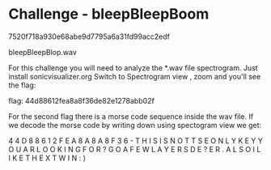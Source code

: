 # Challenge - bleepBleepBoom

7520f718a930e68abe9d7795a6a31fd99acc2edf

bleepBleepBlop.wav


For this challenge you will need to analyze the *.wav file spectrogram.
Just install sonicvisualizer.org
Switch to Spectrogram view , zoom and you'll see the flag:

flag: 44d88612fea8a8f36de82e1278abb02f

For the second flag there is a morse code sequence inside the wav file.
If we decode the morse code by writing down using spectogram view we get:

4 4 D 8 8 6 1 2 F E A 8 A 8 A 8 F 3 6 - T H I S I S N O T T S E O N L Y K E Y Y O U A R L O O K I N G F O R ? G O A F E W L A Y E R S D E ? E R . A L S O I L I K E T H E X T W I N : )
